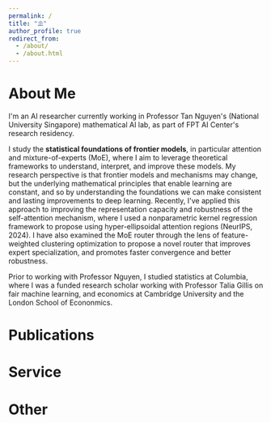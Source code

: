 ```yaml
---
permalink: /
title: "⛱"
author_profile: true
redirect_from: 
  - /about/
  - /about.html
---
```


# About Me

I'm an AI researcher currently working in Professor Tan Nguyen's (National University Singapore) mathematical AI lab, as part of FPT AI Center's research residency. 

I study the **statistical foundations of frontier models**, in particular attention and mixture-of-experts (MoE), where I aim to leverage theoretical frameworks to understand, interpret, and improve these models. My research perspective is that frontier models and mechanisms may change, but the underlying mathematical principles that enable learning are constant, and so by understanding the foundations we can make consistent and lasting improvements to deep learning. Recently, I've applied this approach to improving the representation capacity and robustness of the self-attention mechanism, where I used a nonparametric kernel regression framework to propose using hyper-ellipsoidal attention regions (NeurIPS, 2024). I have also examined the MoE router through the lens of feature-weighted clustering optimization to propose a novel router that improves expert specialization, and promotes faster convergence and better robustness.

Prior to working with Professor Nguyen, I studied statistics at Columbia, where I was a funded research scholar working with Professor Talia Gillis on fair machine learning, and economics at Cambridge University and the London School of Econonmics.

# Publications

# Service

# Other